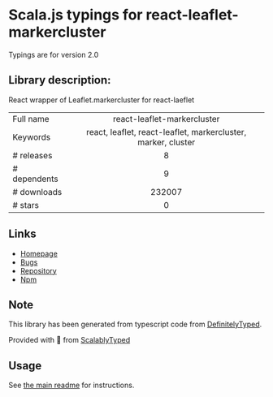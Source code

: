 
# Scala.js typings for react-leaflet-markercluster

Typings are for version 2.0

## Library description:
React wrapper of Leaflet.markercluster for react-laeflet

|                    |                 |
| ------------------ | :-------------: |
| Full name          | react-leaflet-markercluster |
| Keywords           | react, leaflet, react-leaflet, markercluster, marker, cluster |
| # releases         | 8 |
| # dependents       | 9 |
| # downloads        | 232007 |
| # stars            | 0 |

## Links
- [Homepage](https://github.com/YUzhva/react-leaflet-markercluster#readme)
- [Bugs](https://github.com/YUzhva/react-leaflet-markercluster/issues)
- [Repository](https://github.com/YUzhva/react-leaflet-markercluster)
- [Npm](https://www.npmjs.com/package/react-leaflet-markercluster)
    


## Note
This library has been generated from typescript code from [DefinitelyTyped](https://definitelytyped.org).

Provided with :purple_heart: from [ScalablyTyped](https://github.com/oyvindberg/ScalablyTyped)

## Usage
See [the main readme](../../readme.md) for instructions.


